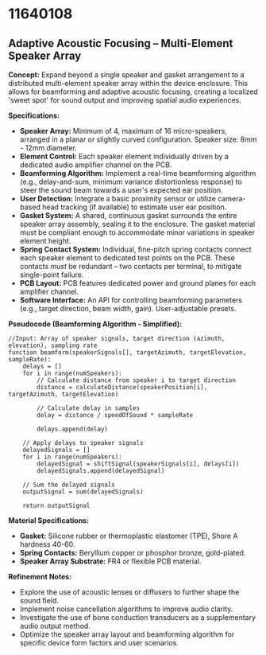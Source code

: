 # 11640108

## Adaptive Acoustic Focusing – Multi-Element Speaker Array

**Concept:** Expand beyond a single speaker and gasket arrangement to a distributed multi-element speaker array within the device enclosure. This allows for beamforming and adaptive acoustic focusing, creating a localized 'sweet spot' for sound output and improving spatial audio experiences.

**Specifications:**

*   **Speaker Array:** Minimum of 4, maximum of 16 micro-speakers, arranged in a planar or slightly curved configuration. Speaker size: 8mm - 12mm diameter.
*   **Element Control:** Each speaker element individually driven by a dedicated audio amplifier channel on the PCB.
*   **Beamforming Algorithm:** Implement a real-time beamforming algorithm (e.g., delay-and-sum, minimum variance distortionless response) to steer the sound beam towards a user's expected ear position.
*   **User Detection:** Integrate a basic proximity sensor or utilize camera-based head tracking (if available) to estimate user ear position.
*   **Gasket System:** A shared, continuous gasket surrounds the entire speaker array assembly, sealing it to the enclosure. The gasket material must be compliant enough to accommodate minor variations in speaker element height.
*   **Spring Contact System:** Individual, fine-pitch spring contacts connect each speaker element to dedicated test points on the PCB. These contacts *must* be redundant – two contacts per terminal, to mitigate single-point failure.
*   **PCB Layout:** PCB features dedicated power and ground planes for each amplifier channel.
*   **Software Interface:** An API for controlling beamforming parameters (e.g., target direction, beam width, gain). User-adjustable presets.

**Pseudocode (Beamforming Algorithm - Simplified):**

```
//Input: Array of speaker signals, target direction (azimuth, elevation), sampling rate
function beamform(speakerSignals[], targetAzimuth, targetElevation, sampleRate):
    delays = []
    for i in range(numSpeakers):
        // Calculate distance from speaker i to target direction
        distance = calculateDistance(speakerPosition[i], targetAzimuth, targetElevation)

        // Calculate delay in samples
        delay = distance / speedOfSound * sampleRate

        delays.append(delay)

    // Apply delays to speaker signals
    delayedSignals = []
    for i in range(numSpeakers):
        delayedSignal = shiftSignal(speakerSignals[i], delays[i])
        delayedSignals.append(delayedSignal)

    // Sum the delayed signals
    outputSignal = sum(delayedSignals)

    return outputSignal
```

**Material Specifications:**

*   **Gasket:** Silicone rubber or thermoplastic elastomer (TPE), Shore A hardness 40-60.
*   **Spring Contacts:** Beryllium copper or phosphor bronze, gold-plated.
*   **Speaker Array Substrate:** FR4 or flexible PCB material.

**Refinement Notes:**

*   Explore the use of acoustic lenses or diffusers to further shape the sound field.
*   Implement noise cancellation algorithms to improve audio clarity.
*   Investigate the use of bone conduction transducers as a supplementary audio output method.
*   Optimize the speaker array layout and beamforming algorithm for specific device form factors and user scenarios.